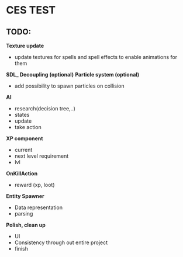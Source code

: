 # CES TEST

## TODO:
**Texture update**
 - update textures for spells and spell effects to enable animations for them

**SDL_ Decoupling (optional)**
**Particle system (optional)**
 - add possibility to spawn particles on collision
 
**AI**
 - research(decision tree,..)
 - states
 - update
 - take action
 
**XP component**
 - current
 - next level requirement
 - lvl

**OnKillAction**
 - reward (xp, loot)

**Entity Spawner**
 - Data representation
 - parsing

**Polish, clean up**
 - UI
 - Consistency through out entire project
 - finish

